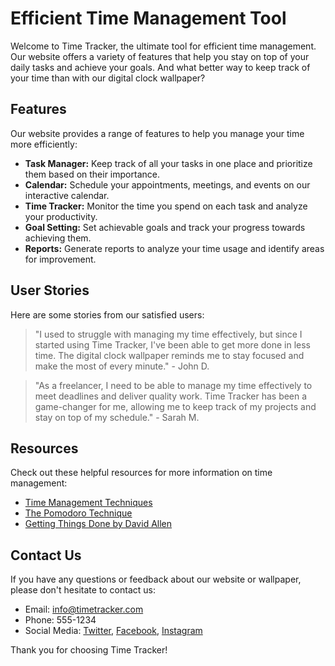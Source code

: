 <!--font:Poppins-->

# Efficient Time Management Tool

Welcome to Time Tracker, the ultimate tool for efficient time management. Our website offers a variety of features that help you stay on top of your daily tasks and achieve your goals. And what better way to keep track of your time than with our digital clock wallpaper?

## Features

Our website provides a range of features to help you manage your time more efficiently:

- **Task Manager:** Keep track of all your tasks in one place and prioritize them based on their importance.
- **Calendar:** Schedule your appointments, meetings, and events on our interactive calendar.
- **Time Tracker:** Monitor the time you spend on each task and analyze your productivity.
- **Goal Setting:** Set achievable goals and track your progress towards achieving them.
- **Reports:** Generate reports to analyze your time usage and identify areas for improvement.

## User Stories

Here are some stories from our satisfied users:

> "I used to struggle with managing my time effectively, but since I started using Time Tracker, I've been able to get more done in less time. The digital clock wallpaper reminds me to stay focused and make the most of every minute." - John D.

> "As a freelancer, I need to be able to manage my time effectively to meet deadlines and deliver quality work. Time Tracker has been a game-changer for me, allowing me to keep track of my projects and stay on top of my schedule." - Sarah M.

## Resources

Check out these helpful resources for more information on time management:

- [Time Management Techniques](#)
- [The Pomodoro Technique](#)
- [Getting Things Done by David Allen](#)

## Contact Us

If you have any questions or feedback about our website or wallpaper, please don't hesitate to contact us:

- Email: info@timetracker.com
- Phone: 555-1234
- Social Media: [Twitter](#), [Facebook](#), [Instagram](#)

Thank you for choosing Time Tracker!

<!--

Write me content for website with wallpaper which alt text is:

"A wallpaper featuring a simple graphic of a digital clock or timer, with space for setting alarms and countdowns."

The name/title of the page should not be 1:1 copy of the alt text but rather a real content of the website which is using this wallpaper.

- Use markdown format 
- Start with heading
- Heading should be short and concise
- The content should look like a real website 
- The website should not be about the wallpaper, wallpaper is just a related background
- Heading should be contain work "wallpaper" or "background"
- Include real sections like references, contact, user stories, etc. use things relevant to the page purpose.
- Feel free to use structure like headings, bullets, numbering, blockquotes, paragraphs, horizontal lines, etc.
- You can use formatting like bold or _italic_
- You can include UTF-8 emojis
- Links should be only #hash anchors (and you can refer to the document itself)
- Do not include images


---


Write me content for website with wallpaper which alt text is:

"A wallpaper featuring a simple graphic of a digital clock or timer, with space for setting alarms and countdowns."

The name/title of the page should not be 1:1 copy of the alt text but rather a real content of the website which is using this wallpaper.

- Use markdown format 
- Start with heading
- Heading should be short and concise
- The content should look like a real website 
- The website should not be about the wallpaper, wallpaper is just a related background
- Heading should be contain work "wallpaper" or "background"
- Include real sections like references, contact, user stories, etc. use things relevant to the page purpose.
- Feel free to use structure like headings, bullets, numbering, blockquotes, paragraphs, horizontal lines, etc.
- You can use formatting like bold or _italic_
- You can include UTF-8 emojis
- Links should be only #hash anchors (and you can refer to the document itself)
- Do not include images


---


# Time Tracker - A Simple and Effective Way to Manage Your Time

Welcome to Time Tracker, the ultimate tool for managing your time effectively. Our website offers a range of features that help you stay on top of your daily tasks and achieve your goals. And what better way to keep track of your time than with our wallpaper featuring a simple graphic of a digital clock or timer, with space for setting alarms and countdowns.

## Features

Our website offers a variety of features to help you manage your time more efficiently:

- **Task Manager:** Keep track of all your tasks in one place and prioritize them based on their importance.
- **Calendar:** Schedule your appointments, meetings, and events on our interactive calendar.
- **Time Tracker:** Monitor the time you spend on each task and analyze your productivity.
- **Goal Setting:** Set achievable goals and track your progress towards achieving them.
- **Reports:** Generate reports to analyze your time usage and identify areas for improvement.

## User Stories

Here are some stories from our satisfied users:

> "I used to struggle with managing my time effectively, but since I started using Time Tracker, I've been able to get more done in less time. The wallpaper with the digital clock reminds me to stay focused and make the most of every minute." - John D.

> "As a freelancer, I need to be able to manage my time effectively to meet deadlines and deliver quality work. Time Tracker has been a game-changer for me, allowing me to keep track of my projects and stay on top of my schedule." - Sarah M.

## References

Check out these helpful resources for more information on time management:

- [Time Management Techniques](#)
- [The Pomodoro Technique](#)
- [Getting Things Done by David Allen](#)

## Contact Us

If you have any questions or feedback about our website or wallpaper, please don't hesitate to contact us:

- Email: info@timetracker.com
- Phone: 555-1234
- Social Media: [Twitter](#), [Facebook](#), [Instagram](#)

Thank you for choosing Time Tracker!


---


Heading is too long, rewrite whole content.


---


# Time Tracker - Manage Your Time Effectively

Welcome to Time Tracker, the ultimate tool for managing your time effectively. Our website offers a range of features that help you stay on top of your daily tasks and achieve your goals. And what better way to keep track of your time than with our digital clock wallpaper?

## Features

Our website offers a variety of features to help you manage your time more efficiently:

- **Task Manager:** Keep track of all your tasks in one place and prioritize them based on their importance.
- **Calendar:** Schedule your appointments, meetings, and events on our interactive calendar.
- **Time Tracker:** Monitor the time you spend on each task and analyze your productivity.
- **Goal Setting:** Set achievable goals and track your progress towards achieving them.
- **Reports:** Generate reports to analyze your time usage and identify areas for improvement.

## User Stories

Here are some stories from our satisfied users:

> "I used to struggle with managing my time effectively, but since I started using Time Tracker, I've been able to get more done in less time. The digital clock wallpaper reminds me to stay focused and make the most of every minute." - John D.

> "As a freelancer, I need to be able to manage my time effectively to meet deadlines and deliver quality work. Time Tracker has been a game-changer for me, allowing me to keep track of my projects and stay on top of my schedule." - Sarah M.

## Resources

Check out these helpful resources for more information on time management:

- [Time Management Techniques](#)
- [The Pomodoro Technique](#)
- [Getting Things Done by David Allen](#)

## Contact Us

If you have any questions or feedback about our website or wallpaper, please don't hesitate to contact us:

- Email: info@timetracker.com
- Phone: 555-1234
- Social Media: [Twitter](#), [Facebook](#), [Instagram](#)

Thank you for choosing Time Tracker!


---


Heading is too long, rewrite whole content.


---


# Time Tracker - Efficiently Manage Your Time

Welcome to Time Tracker, the ultimate tool for efficiently managing your time. Our website offers a range of features that help you stay on top of your daily tasks and achieve your goals. And what better way to keep track of your time than with our digital clock wallpaper?

## Features

Our website offers a variety of features to help you manage your time more efficiently:

- **Task Manager:** Keep track of all your tasks in one place and prioritize them based on their importance.
- **Calendar:** Schedule your appointments, meetings, and events on our interactive calendar.
- **Time Tracker:** Monitor the time you spend on each task and analyze your productivity.
- **Goal Setting:** Set achievable goals and track your progress towards achieving them.
- **Reports:** Generate reports to analyze your time usage and identify areas for improvement.

## User Stories

Here are some stories from our satisfied users:

> "I used to struggle with managing my time effectively, but since I started using Time Tracker, I've been able to get more done in less time. The digital clock wallpaper reminds me to stay focused and make the most of every minute." - John D.

> "As a freelancer, I need to be able to manage my time effectively to meet deadlines and deliver quality work. Time Tracker has been a game-changer for me, allowing me to keep track of my projects and stay on top of my schedule." - Sarah M.

## Resources

Check out these helpful resources for more information on time management:

- [Time Management Techniques](#)
- [The Pomodoro Technique](#)
- [Getting Things Done by David Allen](#)

## Contact Us

If you have any questions or feedback about our website or wallpaper, please don't hesitate to contact us:

- Email: info@timetracker.com
- Phone: 555-1234
- Social Media: [Twitter](#), [Facebook](#), [Instagram](#)

Thank you for choosing Time Tracker!


---


Heading is too long, rewrite whole content.


---


# Time Tracker - Efficient Time Management

Welcome to Time Tracker, the ultimate tool for efficient time management. Our website offers a variety of features that help you stay on top of your daily tasks and achieve your goals. And what better way to keep track of your time than with our digital clock wallpaper?

## Features

Our website provides a range of features to help you manage your time more efficiently:

- **Task Manager:** Keep track of all your tasks in one place and prioritize them based on their importance.
- **Calendar:** Schedule your appointments, meetings, and events on our interactive calendar.
- **Time Tracker:** Monitor the time you spend on each task and analyze your productivity.
- **Goal Setting:** Set achievable goals and track your progress towards achieving them.
- **Reports:** Generate reports to analyze your time usage and identify areas for improvement.

## User Stories

Here are some stories from our satisfied users:

> "I used to struggle with managing my time effectively, but since I started using Time Tracker, I've been able to get more done in less time. The digital clock wallpaper reminds me to stay focused and make the most of every minute." - John D.

> "As a freelancer, I need to be able to manage my time effectively to meet deadlines and deliver quality work. Time Tracker has been a game-changer for me, allowing me to keep track of my projects and stay on top of my schedule." - Sarah M.

## Resources

Check out these helpful resources for more information on time management:

- [Time Management Techniques](#)
- [The Pomodoro Technique](#)
- [Getting Things Done by David Allen](#)

## Contact Us

If you have any questions or feedback about our website or wallpaper, please don't hesitate to contact us:

- Email: info@timetracker.com
- Phone: 555-1234
- Social Media: [Twitter](#), [Facebook](#), [Instagram](#)

Thank you for choosing Time Tracker!


---


Write me a Google font which is best fitting for the website.

Pick from the list:
- IBM Plex Sans
- Roboto
- Orbitron
- Futura
- Raleway
- Alegreya
- Lobster
- Great Vibes
- Open Sans
- Barlow Condensed
- Exo 2
- Poppins
- Dancing Script
- Inter
- Lato
- Montserrat
- Playfair Display


Write just the font name nothing else.


---


Poppins

-->
